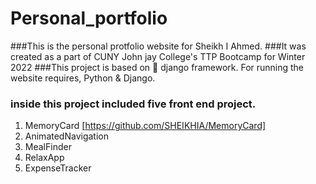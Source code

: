 # Personal_portfolio 



###This is the personal protfolio website for Sheikh I Ahmed.
###It was created as a part of CUNY John jay College's TTP Bootcamp for Winter 2022
###This project is based on  :snake:  django framework. For running the website requires, Python & Django.

### inside this project included five front end project.  
1. MemoryCard [https://github.com/SHEIKHIA/MemoryCard]
2. AnimatedNavigation
3. MealFinder
4. RelaxApp
5. ExpenseTracker

